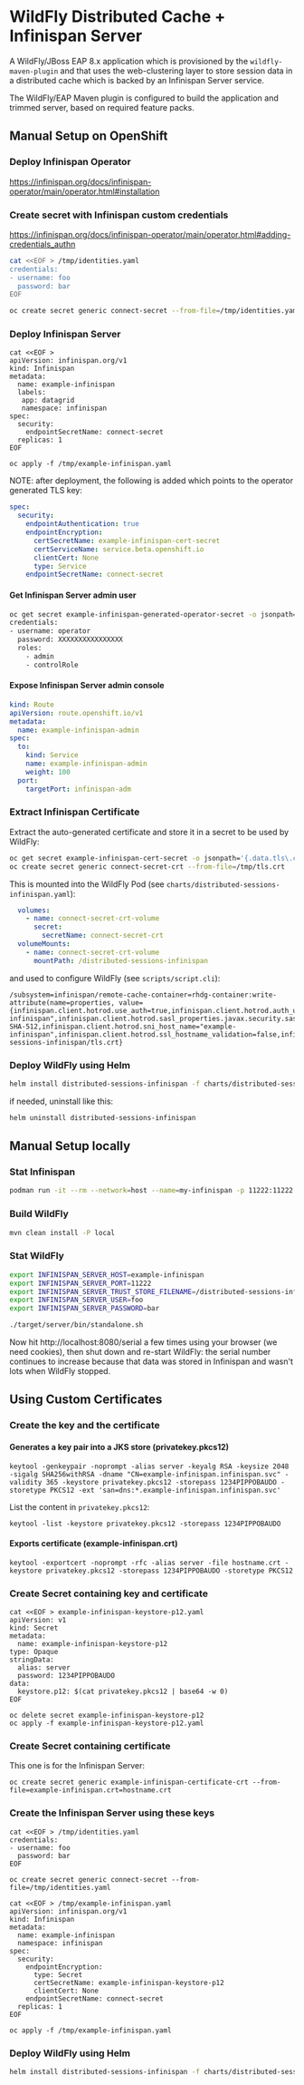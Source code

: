 # WildFly Distributed Cache + Infinispan Server

A WildFly/JBoss EAP 8.x application which is provisioned by the `wildfly-maven-plugin` and that uses the
web-clustering layer to store session data in a distributed cache which is backed by an Infinispan Server service.

The WildFly/EAP Maven plugin is configured to build the application and trimmed server, based on required feature packs.


## Manual Setup on OpenShift

### Deploy Infinispan Operator

https://infinispan.org/docs/infinispan-operator/main/operator.html#installation

### Create secret with Infinispan custom credentials

https://infinispan.org/docs/infinispan-operator/main/operator.html#adding-credentials_authn

```bash
cat <<EOF > /tmp/identities.yaml
credentials:
- username: foo
  password: bar
EOF

oc create secret generic connect-secret --from-file=/tmp/identities.yaml
```

### Deploy Infinispan Server

```shell
cat <<EOF >
apiVersion: infinispan.org/v1
kind: Infinispan
metadata:
  name: example-infinispan
  labels:
   app: datagrid
   namespace: infinispan
spec:
  security:
    endpointSecretName: connect-secret
  replicas: 1
EOF

oc apply -f /tmp/example-infinispan.yaml
```

NOTE: after deployment, the following is added which points to the operator generated TLS key:

```yaml
spec:
  security:
    endpointAuthentication: true
    endpointEncryption:
      certSecretName: example-infinispan-cert-secret
      certServiceName: service.beta.openshift.io
      clientCert: None
      type: Service
    endpointSecretName: connect-secret
```

#### Get Infinispan Server admin user

```bash
oc get secret example-infinispan-generated-operator-secret -o jsonpath="{.data.identities\.yaml}" | base64 --decode
credentials:
- username: operator
  password: XXXXXXXXXXXXXXXX
  roles:
    - admin
    - controlRole
````

#### Expose Infinispan Server admin console

```yaml
kind: Route
apiVersion: route.openshift.io/v1
metadata:
  name: example-infinispan-admin
spec:
  to:
    kind: Service
    name: example-infinispan-admin
    weight: 100
  port:
    targetPort: infinispan-adm
```

### Extract Infinispan Certificate

Extract the auto-generated certificate and store it in a secret to be used by WildFly:
```bash
oc get secret example-infinispan-cert-secret -o jsonpath='{.data.tls\.crt}' | base64 --decode > /tmp/tls.crt
oc create secret generic connect-secret-crt --from-file=/tmp/tls.crt
```

This is mounted into the WildFly Pod (see `charts/distributed-sessions-infinispan.yaml`):

```yaml
  volumes:
    - name: connect-secret-crt-volume
      secret:
        secretName: connect-secret-crt
  volumeMounts:
    - name: connect-secret-crt-volume
      mountPath: /distributed-sessions-infinispan
```

and used to configure WildFly (see `scripts/script.cli`):

```
/subsystem=infinispan/remote-cache-container=rhdg-container:write-attribute(name=properties, value={infinispan.client.hotrod.use_auth=true,infinispan.client.hotrod.auth_username=foo,infinispan.client.hotrod.auth_password=bar,infinispan.client.hotrod.auth_server_name="example-infinispan",infinispan.client.hotrod.sasl_properties.javax.security.sasl.qop=auth,infinispan.client.hotrod.sasl_mechanism=SCRAM-SHA-512,infinispan.client.hotrod.sni_host_name="example-infinispan",infinispan.client.hotrod.ssl_hostname_validation=false,infinispan.client.hotrod.trust_store_filename=/distributed-sessions-infinispan/tls.crt}
```

### Deploy WildFly using Helm

```bash
helm install distributed-sessions-infinispan -f charts/distributed-sessions-infinispan.yaml wildfly/wildfly
```

if needed, uninstall like this:
```bash
helm uninstall distributed-sessions-infinispan
```

## Manual Setup locally

### Stat Infinispan

```bash
podman run -it --rm --network=host --name=my-infinispan -p 11222:11222 -e USER="foo" -e PASS="bar" quay.io/infinispan/server:latest
```

### Build WildFly

```bash
mvn clean install -P local
```

### Stat WildFly

```bash
export INFINISPAN_SERVER_HOST=example-infinispan
export INFINISPAN_SERVER_PORT=11222
export INFINISPAN_SERVER_TRUST_STORE_FILENAME=/distributed-sessions-infinispan/tls.crt
export INFINISPAN_SERVER_USER=foo
export INFINISPAN_SERVER_PASSWORD=bar

./target/server/bin/standalone.sh
```

Now hit http://localhost:8080/serial a few times using your browser (we need cookies), then shut down and re-start WildFly:
the serial number continues to increase because that data was stored in Infinispan and wasn't lots when WildFly stopped.

## Using Custom Certificates

### Create the key and the certificate

#### Generates a key pair into a JKS store (privatekey.pkcs12)

```shell
keytool -genkeypair -noprompt -alias server -keyalg RSA -keysize 2048 -sigalg SHA256withRSA -dname "CN=example-infinispan.infinispan.svc" -validity 365 -keystore privatekey.pkcs12 -storepass 1234PIPPOBAUDO -storetype PKCS12 -ext 'san=dns:*.example-infinispan.infinispan.svc'
```

List the content in `privatekey.pkcs12`:
```shell
keytool -list -keystore privatekey.pkcs12 -storepass 1234PIPPOBAUDO
```

#### Exports certificate (example-infinispan.crt)
```shell
keytool -exportcert -noprompt -rfc -alias server -file hostname.crt -keystore privatekey.pkcs12 -storepass 1234PIPPOBAUDO -storetype PKCS12
```

### Create Secret containing key and certificate

```shell
cat <<EOF > example-infinispan-keystore-p12.yaml
apiVersion: v1
kind: Secret
metadata:
  name: example-infinispan-keystore-p12
type: Opaque
stringData:
  alias: server
  password: 1234PIPPOBAUDO
data:
  keystore.p12: $(cat privatekey.pkcs12 | base64 -w 0)
EOF

oc delete secret example-infinispan-keystore-p12                                                                            
oc apply -f example-infinispan-keystore-p12.yaml 
```

### Create Secret containing certificate
This one is for the Infinispan Server:
```shell
oc create secret generic example-infinispan-certificate-crt --from-file=example-infinispan.crt=hostname.crt
```

### Create the Infinispan Server using these keys

```shell
cat <<EOF > /tmp/identities.yaml
credentials:
- username: foo
  password: bar
EOF

oc create secret generic connect-secret --from-file=/tmp/identities.yaml

cat <<EOF > /tmp/example-infinispan.yaml
apiVersion: infinispan.org/v1
kind: Infinispan
metadata:
  name: example-infinispan
  namespace: infinispan
spec:
  security:
    endpointEncryption:
      type: Secret
      certSecretName: example-infinispan-keystore-p12
      clientCert: None
    endpointSecretName: connect-secret
  replicas: 1
EOF

oc apply -f /tmp/example-infinispan.yaml
```

### Deploy WildFly using Helm

```bash
helm install distributed-sessions-infinispan -f charts/distributed-sessions-infinispan-custom-certificate.yaml wildfly/wildfly
```

